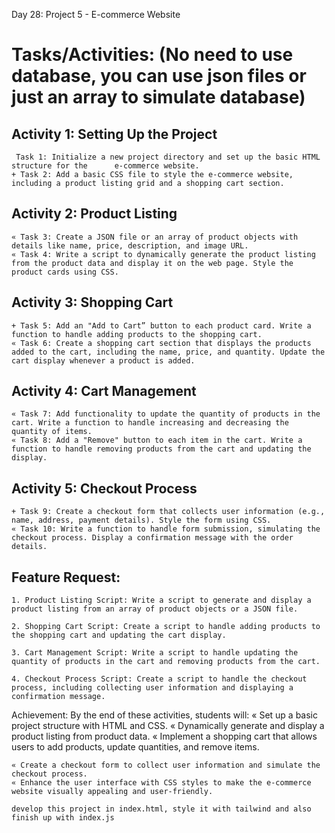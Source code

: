 Day 28: Project 5 - E-commerce Website

# Tasks/Activities: (No need to use database, you can use json files or just an array to simulate database)
 
 ## Activity 1: Setting Up the Project

     Task 1: Initialize a new project directory and set up the basic HTML structure for the      e-commerce website.
    + Task 2: Add a basic CSS file to style the e-commerce website, including a product listing grid and a shopping cart section.

  ## Activity 2: Product Listing

    « Task 3: Create a JSON file or an array of product objects with details like name, price, description, and image URL.
    « Task 4: Write a script to dynamically generate the product listing from the product data and display it on the web page. Style the product cards using CSS.

  ## Activity 3: Shopping Cart

    + Task 5: Add an "Add to Cart” button to each product card. Write a function to handle adding products to the shopping cart.
    « Task 6: Create a shopping cart section that displays the products added to the cart, including the name, price, and quantity. Update the cart display whenever a product is added.

  ## Activity 4: Cart Management

    « Task 7: Add functionality to update the quantity of products in the cart. Write a function to handle increasing and decreasing the quantity of items.
    « Task 8: Add a "Remove" button to each item in the cart. Write a function to handle removing products from the cart and updating the display.

  ## Activity 5: Checkout Process

    + Task 9: Create a checkout form that collects user information (e.g., name, address, payment details). Style the form using CSS.
    « Task 10: Write a function to handle form submission, simulating the checkout process. Display a confirmation message with the order details.

  ## Feature Request:

    1. Product Listing Script: Write a script to generate and display a product listing from an array of product objects or a JSON file.

    2. Shopping Cart Script: Create a script to handle adding products to the shopping cart and updating the cart display.

    3. Cart Management Script: Write a script to handle updating the quantity of products in the cart and removing products from the cart.

    4. Checkout Process Script: Create a script to handle the checkout process, including collecting user information and displaying a confirmation message.

  Achievement:
  By the end of these activities, students will:
    « Set up a basic project structure with HTML and CSS.
    « Dynamically generate and display a product listing from product data.
    « Implement a shopping cart that allows users to add products, update quantities, and remove items.

    « Create a checkout form to collect user information and simulate the checkout process.
    « Enhance the user interface with CSS styles to make the e-commerce website visually appealing and user-friendly.

    develop this project in index.html, style it with tailwind and also finish up with index.js